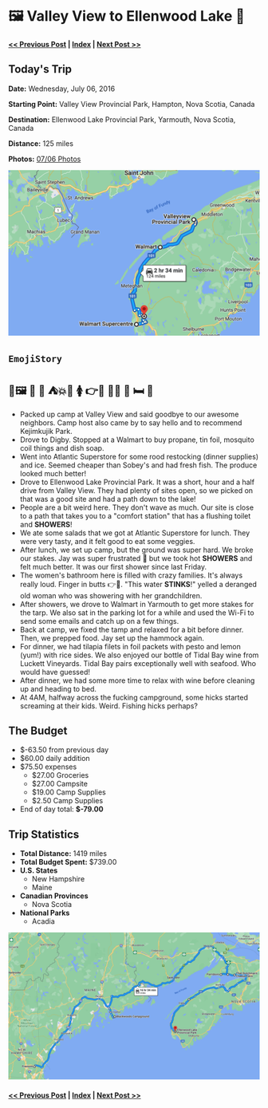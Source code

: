 # 🖼  Valley View to Ellenwood Lake 🐥

####  [<< Previous Post](https://jay-d.me/2016RT-07-05) | [Index](https://jay-d.me/2016RT) | [Next Post >>](https://jay-d.me/2016RT-07-07)

## Today's Trip

**Date:** Wednesday, July 06, 2016

**Starting Point:** Valley View Provincial Park, Hampton, Nova Scotia, Canada

**Destination:** Ellenwood Lake Provincial Park, Yarmouth, Nova Scotia, Canada

**Distance:** 125 miles

**Photos:** [07/06 Photos](https://jay-d.me/2016RT-07-06-photos)

![map from Valley View to Ellenwood Lake](../maps/day/07-06.png "day map")

##  `EmojiStory`

## 👋🖼  🚙  🛒  ⛺️💥🤬  🚺 👉🍑 👃💧 🍷 🛏 🤫  

* Packed up camp at Valley View and said goodbye to our awesome neighbors. Camp host also came by to say hello and to recommend Kejimkujik Park.
* Drove to Digby. Stopped at a Walmart to buy propane, tin foil, mosquito coil things and dish soap.
* Went into Atlantic Superstore for some rood restocking (dinner supplies) and ice. Seemed cheaper than Sobey's and had fresh fish. The produce looked much better!
* Drove to Ellenwood Lake Provincial Park. It was a short, hour and a half drive from Valley View. They had plenty of sites open, so we picked on that was a good site and had a path down to the lake!
* People are a bit weird here. They don't wave as much. Our site is close to a path that takes you to a "comfort station" that has a flushing toilet and **SHOWERS**!
* We ate some salads that we got at Atlantic Superstore for lunch. They were very tasty, and it felt good to eat some veggies.
* After lunch, we set up camp, but the ground was super hard. We broke our stakes. Jay was super frustrated 🤬 but we took hot **SHOWERS** and felt much better. It was our first shower since last Friday.
* The women's bathroom here is filled with crazy families. It's always really loud. Finger in butts 👉🍑. "This water **STINKS**!" yelled a deranged old woman who was showering with her grandchildren.
* After showers, we drove to Walmart in Yarmouth to get more stakes for the tarp. We also sat in the parking lot for a while and used the Wi-Fi to send some emails and catch up on a few things.
* Back at camp, we fixed the tamp and relaxed for a bit before dinner. Then, we prepped food. Jay set up the hammock again.
* For dinner, we had tilapia filets in foil packets with pesto and lemon (yum!) with rice sides. We also enjoyed our bottle of Tidal Bay wine from Luckett Vineyards. Tidal Bay pairs exceptionally well with seafood. Who would have guessed!
* After dinner, we had some more time to relax with wine before cleaning up and heading to bed.
* At 4AM, halfway across the fucking campground, some hicks started screaming at their kids. Weird. Fishing hicks perhaps?

## The Budget

* $-63.50 from previous day
* $60.00 daily addition
* $75.50 expenses
  * $27.00	Groceries
  * $27.00	Campsite
  * $19.00	Camp Supplies
  * $2.50	Camp Supplies
* End of day total: **$-79.00**

## Trip Statistics

* **Total Distance:** 1419 miles
* **Total Budget Spent:** $739.00
* **U.S. States**
  * New Hampshire
  * Maine
* **Canadian Provinces**
  * Nova Scotia
* **National Parks**
  * Acadia

![total trip from Fremont to Ellenwood Lake](../maps/total/07-06-total.png "total trip map")

####  [<< Previous Post](https://jay-d.me/2016RT-07-05) | [Index](https://jay-d.me/2016RT) | [Next Post >>](https://jay-d.me/2016RT-07-07)
